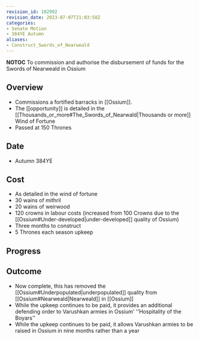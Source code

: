 ```yaml
---
revision_id: 102992
revision_date: 2023-07-07T21:03:58Z
categories:
- Senate Motion
- 384YE Autumn
aliases:
- Construct_Swords_of_Nearweald
---
```



__NOTOC__
 To commission and authorise the disbursement of funds for the Swords of Nearweald in Ossium
## Overview
* Commissions a fortified barracks in [[Ossium]].
* The [[opportunity]] is detailed in the [[Thousands_or_more#The_Swords_of_Nearwald|Thousands or more]] Wind of Fortune
* Passed at 150 Thrones

## Date
* Autumn 384YE
## Cost
* As detailed in the wind of fortune
* 30 wains of mithril
* 20 wains of weirwood
* 120 crowns in labour costs (increased from 100 Crowns due to the [[Ossium#Under-developed|under-developed]] quality of Ossium)
* Three months to construct
* 5 Thrones each season upkeep

## Progress

## Outcome
* Now complete, this has removed the [[Ossium#Underpopulated|underpopulated]] quality from [[Ossium#Nearweald|Nearweald]] in [[Ossium]]
* While the upkeep continues to be paid, it provides an additional defending order to Varushkan armies in Ossium' ''Hospitality of the Boyars''
* While the upkeep continues to be paid, it allows Varushkan armies to be raised in Ossium in nine months rather than a year